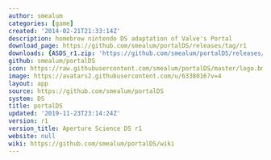 ```yaml
---
author: smealum
categories: [game]
created: '2014-02-21T21:33:14Z'
description: homebrew nintendo DS adaptation of Valve's Portal
download_page: https://github.com/smealum/portalDS/releases/tag/r1
downloads: {ASDS_r1.zip: 'https://github.com/smealum/portalDS/releases/download/r1/ASDS_r1.zip'}
github: smealum/portalDS
icon: https://raw.githubusercontent.com/smealum/portalDS/master/logo.bmp
image: https://avatars2.githubusercontent.com/u/6338016?v=4
layout: app
source: https://github.com/smealum/portalDS
system: DS
title: portalDS
updated: '2019-11-23T23:14:24Z'
version: r1
version_title: Aperture Science DS r1
website: null
wiki: https://github.com/smealum/portalDS/wiki
---
```

